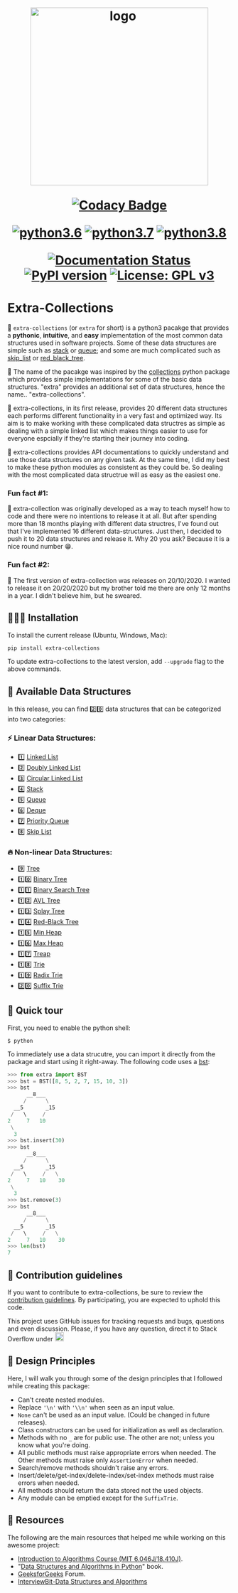 <h1 align="center">
<!-- <p>Extra-Collections</p> -->
<img src="https://extra-collections.readthedocs.io/en/latest/_images/light-logo.png" height=400 alt="logo">

[![Codacy Badge](https://app.codacy.com/project/badge/Grade/fe844ba14d8c4b18bc67e74d5005da06)](https://www.codacy.com/gh/Anwarvic/extra-collections/dashboard?utm_source=github.com&amp;utm_medium=referral&amp;utm_content=Anwarvic/extra-collections&amp;utm_campaign=Badge_Grade)

[![python3.6](https://github.com/Anwarvic/extra-collections/workflows/python3.6/badge.svg)](https://github.com/Anwarvic/extra-collections/actions?query=workflow%3Apython3.6)
[![python3.7](https://github.com/Anwarvic/extra-collections/workflows/python3.7/badge.svg)](https://github.com/Anwarvic/extra-collections/actions?query=workflow%3Apython3.7)
[![python3.8](https://github.com/Anwarvic/extra-collections/workflows/python3.8/badge.svg)](https://github.com/Anwarvic/extra-collections/actions?query=workflow%3Apython3.8)

[![Documentation Status](https://readthedocs.org/projects/extra-collections/badge/?version=latest)](https://extra-collections.readthedocs.io/en/latest/?badge=latest)
[![PyPI version](https://badge.fury.io/py/extra-collections.svg)](https://badge.fury.io/py/extra-collections)
[![License: GPL v3](https://img.shields.io/badge/License-GPLv3-blue.svg)](https://www.gnu.org/licenses/gpl-3.0)

</h1>

# Extra-Collections
👋 `extra-collections` (or `extra` for short) is a python3 pacakge that provides
a **pythonic**, **intuitive**, and **easy** implementation of the most common
data structures used in software projects. Some of these data structures are
simple such as
[stack](https://extra-collections.readthedocs.io/en/latest/rst/lists/stack.html)
or [queue](https://extra-collections.readthedocs.io/en/latest/rst/lists/queue.html);
and some are much complicated such as
[skip_list](https://extra-collections.readthedocs.io/en/latest/rst/lists/skip_list.html)
or [red_black_tree](https://extra-collections.readthedocs.io/en/latest/rst/trees/red_black_tree.html).

🧐 The name of the pacakge was inspired by the 
[collections](https://docs.python.org/3.8/library/collections.html) python
package which provides simple implementations for some of the basic data
structures. "extra" provides an additional set of data structures, hence the
name.. "extra-collections".

🤯 extra-collections, in its first release, provides 20 different data
structures each performs different functionality in a very fast and optimized
way. Its aim is to make working with these complicated data structres as simple
as dealing with a simple linked list which makes things easier to use for
everyone espcially if they're starting their journey into coding.

📒 extra-collections provides API documentations to quickly understand and use
those data structures on any given task. At the same time, I did my best to 
make these python modules as consistent as they could be. So dealing with the 
most complicated data structrue will as easy as the easiest one.

### **Fun fact #1:**

🤫 extra-collection was originally developed as a way to teach myself how to
code and there were no intentions to release it at all. But after spending more
than 18 months playing with different data structres, I've found out that I've
implemented 16 different data-structures. Just then, I decided to push it to 20
data structures and release it. Why 20 you ask? Because it is a nice round
number 😁.

### **Fun fact #2:**

🤤 The first version of extra-collection was releases on 20/10/2020. I wanted
to release it on 20/20/2020 but my brother told me there are only 12 months in
a year. I didn't believe him, but he sweared.


## 👨🏻‍💻 Installation
To install the current release (Ubuntu, Windows, Mac):

```bash
pip install extra-collections
```

To update extra-collections to the latest version, add `--upgrade` flag to the
above commands.


## 🦾 Available Data Structures
In this release, you can find 2️⃣0️⃣ data structures that can be categorized into
two categories:

### ⚡️ Linear Data Structures:
* 1️⃣ [Linked List](https://extra-collections.readthedocs.io/en/latest/rst/lists/linked_list.html)
* 2️⃣ [Doubly Linked List](https://extra-collections.readthedocs.io/en/latest/rst/lists/doubly_linked_list.html)
* 3️⃣ [Circular Linked List](https://extra-collections.readthedocs.io/en/latest/rst/lists/circular_linked_list.html)
* 4️⃣ [Stack](https://extra-collections.readthedocs.io/en/latest/rst/lists/stack.html)
* 5️⃣ [Queue](https://extra-collections.readthedocs.io/en/latest/rst/lists/queue.html)
* 6️⃣ [Deque](https://extra-collections.readthedocs.io/en/latest/rst/lists/deque.html)
* 7️⃣ [Priority Queue](https://extra-collections.readthedocs.io/en/latest/rst/lists/priority_queue.html)
* 8️⃣ [Skip List](https://extra-collections.readthedocs.io/en/latest/rst/lists/skip_list.html)

### 🔥 Non-linear Data Structures:
* 9️⃣   [Tree](https://extra-collections.readthedocs.io/en/latest/rst/trees/tree.html)
* 1️⃣0️⃣ [Binary Tree](https://extra-collections.readthedocs.io/en/latest/rst/trees/binary_tree.html)
* 1️⃣1️⃣ [Binary Search Tree](https://extra-collections.readthedocs.io/en/latest/rst/trees/bst.html)
* 1️⃣2️⃣ [AVL Tree](https://extra-collections.readthedocs.io/en/latest/rst/trees/avl.html)
* 1️⃣3️⃣ [Splay Tree](https://extra-collections.readthedocs.io/en/latest/rst/trees/splay_tree.html)
* 1️⃣4️⃣ [Red-Black Tree](https://extra-collections.readthedocs.io/en/latest/rst/trees/red_black_tree.html)
* 1️⃣5️⃣ [Min Heap](https://extra-collections.readthedocs.io/en/latest/rst/trees/min_heap.html)
* 1️⃣6️⃣ [Max Heap](https://extra-collections.readthedocs.io/en/latest/rst/trees/max_heap.html)
* 1️⃣7️⃣ [Treap](https://extra-collections.readthedocs.io/en/latest/rst/trees/treap.html)
* 1️⃣8️⃣ [Trie](https://extra-collections.readthedocs.io/en/latest/rst/trees/trie.html)
* 1️⃣9️⃣ [Radix Trie](https://extra-collections.readthedocs.io/en/latest/rst/trees/radix_trie.html)
* 2️⃣0️⃣ [Suffix Trie](https://extra-collections.readthedocs.io/en/latest/rst/trees/suffix_trie.html)


## 🚀 Quick tour
First, you need to enable the python shell:

```shell
$ python
```

To immediately use a data strucutre, you can import it directly from the package
and start using it right-away. The following code uses a [bst](https://extra-collections.readthedocs.io/en/latest/rst/trees/bst.html):

```python
>>> from extra import BST
>>> bst = BST([8, 5, 2, 7, 15, 10, 3])
>>> bst
      __8___
     /      \
  __5       _15
 /   \     /
2     7   10
 \
  3
>>> bst.insert(30)
>>> bst
      __8___
     /      \
  __5       _15
 /   \     /   \
2     7   10    30
 \
  3
>>> bst.remove(3)
>>> bst
      __8___
     /      \
  __5       _15
 /   \     /   \
2     7   10    30
>>> len(bst)
7
```

## 🤝 Contribution guidelines
If you want to contribute to extra-collections, be sure to review the 
[contribution guidelines](https://extra-collections.readthedocs.io/en/latest/contribution.html). 
By participating, you are expected to uphold
this code.

This project uses GitHub issues for tracking requests and bugs, questions and
even discussion. Please, if you have any question, direct it to Stack Overflow
under <a href="https://stackoverflow.com/questions/tagged/extra-collections">
<img src="./docs/source/img/stackoverflow-tag.png" height="20">
</a>


## 🚧 Design Principles

Here, I will walk you through some of the design principles that I followed
while creating this package:

- Can't create nested modules.
- Replace `'\n'` with `'\\n'` when seen as an input value.
- `None` can't be used as an input value. (Could be changed in future releases).
- Class constructors can be used for initialization as well as declaration.
- Methods with no `_` are for public use. The other are not; unless you know
what you're doing. 
- All public methods must raise appropriate errors when needed. The Other
methods must raise only `AssertionError` when needed.
- Search/remove methods shouldn't raise any errors.
- Insert/delete/get-index/delete-index/set-index methods must raise errors when
needed.
- All methods should return the data stored not the used objects.
- Any module can be emptied except for the `SuffixTrie`.


## 📕 Resources

The following are the main resources that helped me while working on this
awesome project:

- [Introduction to Algorithms Course (MIT 6.046J/18.410J)](https://www.youtube.com/playlist?list=PLDC836E1A1076378E>).
- "[Data Structures and Algorithms in Python](https://www.amazon.com/Structures-Algorithms-Python-Michael-Goodrich/dp/1118290275)" book.
- [GeeksforGeeks](https://www.geeksforgeeks.org/) Forum.
- [InterviewBit-Data Structures and Algorithms](https://www.interviewbit.com/courses/programming/)
